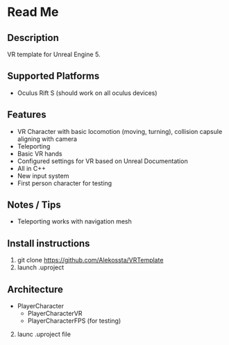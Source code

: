 # Read Me

## Description

VR template for Unreal Engine 5.

## Supported Platforms

- Oculus Rift S (should work on all oculus devices)

## Features

- VR Character with basic locomotion (moving, turning), collision capsule aligning with camera
- Teleporting
- Basic VR hands
- Configured settings for VR based on Unreal Documentation
- All in C++
- New input system
- First person character for testing

## Notes / Tips

- Teleporting works with navigation mesh

## Install instructions

1. git clone https://github.com/Alekossta/VRTemplate
2. launch .uproject

## Architecture

- PlayerCharacter
    - PlayerCharacterVR
    - PlayerCharacterFPS (for testing)
2. launc .uproject file

